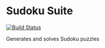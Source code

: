 # Sudoku Suite

[![Build Status](https://travis-ci.org/corrodedHash/sudoku-suite.svg?branch=master)](https://travis-ci.org/corrodedHash/sudoku-suite)

Generates and solves Sudoku puzzles
